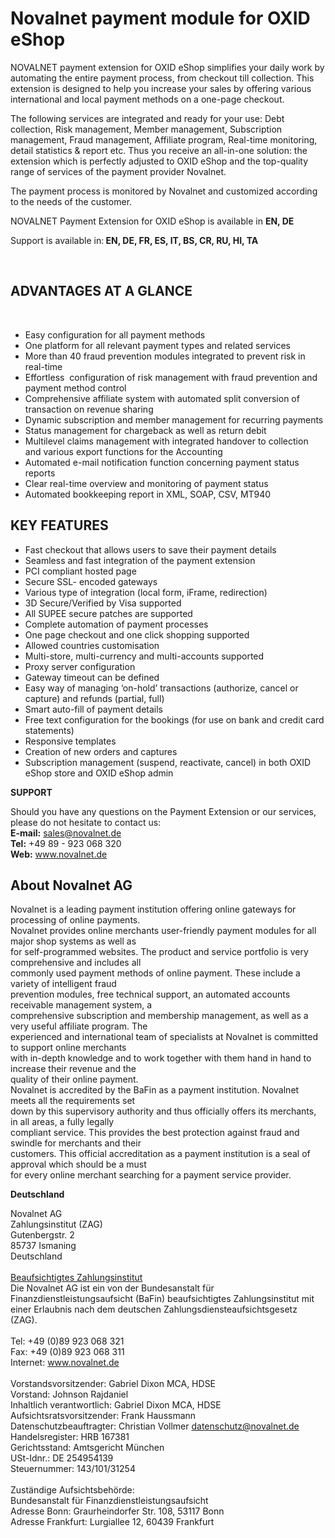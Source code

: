 		
<h1>Novalnet payment module for OXID eShop</h1>
<p>NOVALNET payment extension for OXID eShop simplifies your daily work by automating the entire payment process, from checkout till collection. This extension is designed to help you increase your sales by offering various international and local payment methods on a one-page checkout.                  </p>
<p>The following services are integrated and ready for your use: Debt collection, Risk management, Member management, Subscription management, Fraud management, Affiliate program, Real-time monitoring, detail statistics &amp; report etc. Thus you receive an all-in-one solution: the extension which is perfectly adjusted to OXID eShop and the top-quality range of services of the payment provider Novalnet.</p>
					<p>The payment process is monitored by Novalnet and customized according to the needs of the customer.</p>
					<p>NOVALNET Payment Extension for OXID eShop is available in <strong>EN, DE</strong></p>
					<p>Support is available in:<strong> EN, DE, FR, ES, IT, BS, CR, RU, HI, TA</strong></p>
<p>  </p>
<h2>ADVANTAGES AT A GLANCE</h2>
<p> </p>
					<ul>
						<li>Easy configuration for all payment methods</li>
						<li>One platform for all relevant payment types and related services</li>
						<li>More than 40 fraud prevention modules integrated to prevent risk in real-time</li>
						<li>Effortless  configuration of risk management with fraud prevention and payment method control</li>
						<li>Comprehensive affiliate system with automated split conversion of transaction on revenue sharing</li>
						<li>Dynamic subscription and member management for recurring payments</li>
						<li>Status management for chargeback as well as return debit</li>
						<li>Multilevel claims management with integrated handover to collection and various export functions for the Accounting</li>
						<li>Automated e-mail notification function concerning payment status reports</li>
						<li>Clear real-time overview and monitoring of payment status</li>
						<li>Automated bookkeeping report in XML, SOAP, CSV, MT940</li>
					</ul>
					<h2>KEY FEATURES</h2>
					<ul>
						<li>Fast checkout that allows users to save their payment details</li>
						<li>Seamless and fast integration of the payment extension</li>
						<li>PCI compliant hosted page</li>
						<li>Secure SSL- encoded gateways</li>
						<li>Various type of integration (local form, iFrame, redirection)</li>
						<li>3D Secure/Verified by Visa supported</li>
						<li>All SUPEE secure patches are supported</li>
						<li>Complete automation of payment processes</li>
						<li>One page checkout and one click shopping supported</li>
						<li>Allowed countries customisation</li>
						<li>Multi-store, multi-currency and multi-accounts supported</li>
						<li>Proxy server configuration</li>
						<li>Gateway timeout can be defined</li>
						<li>Easy way of managing ‘on-hold’ transactions (authorize, cancel or capture) and refunds (partial, full)</li>
						<li>Smart auto-fill of payment details</li>
						<li>Free text configuration for the bookings (for use on bank and credit card statements)</li>
						<li>Responsive templates</li>
						<li>Creation of new orders and captures</li>
						<li>Subscription management (suspend, reactivate, cancel) in both OXID eShop store and OXID eShop admin</li>
					</ul>
					<p></p>
					<p><strong>SUPPORT</strong></p>
Should you have any questions on the Payment Extension or our services, please do not hesitate to contact us:<br />
						<strong>E-mail:</strong> <a href="mailto:sales@novalnet.de%20" target="_blank">sales@novalnet.de </a><br />
						<strong>Tel:</strong> +49 89 - 923 068 320<br />
						<strong>Web:</strong> <a href="http://www.novalnet.de/">www.novalnet.de</a>

<h2>About Novalnet AG</h2>
<p>Novalnet is a leading payment institution offering online gateways for processing of online payments.<br />
	Novalnet provides online merchants user-friendly payment modules for all major shop systems as well as<br />
	for self-programmed websites. The product and service portfolio is very comprehensive and includes all<br />
	commonly used payment methods of online payment. These include a variety of intelligent fraud<br />
	prevention modules, free technical support, an automated accounts receivable management system, a<br />
	comprehensive subscription and membership management, as well as a very useful affiliate program. The<br />
	experienced and international team of specialists at Novalnet is committed to support online merchants<br />
	with in-depth knowledge and to work together with them hand in hand to increase their revenue and the<br />
	quality of their online payment. <br />
	Novalnet is accredited by the BaFin as a payment institution. Novalnet meets all the requirements set<br />
	down by this supervisory authority and thus officially offers its merchants, in all areas, a fully legally<br />
	compliant service. This provides the best protection against fraud and swindle for merchants and their<br />
	customers. This official accreditation as a payment institution is a seal of approval which should be a must<br />
	for every online merchant searching for a payment service provider.  </p>
<p><strong>Deutschland</strong></p>
<p>Novalnet AG<br />
	Zahlungsinstitut (ZAG)<br />
	Gutenbergstr. 2<br />
	85737 Ismaning<br />
	Deutschland<br />
	<br />
	<u>Beaufsichtigtes Zahlungsinstitut</u><br />
	Die Novalnet AG ist ein von der Bundesanstalt für Finanzdienstleistungsaufsicht (BaFin) beaufsichtigtes Zahlungsinstitut mit einer Erlaubnis nach dem deutschen Zahlungsdiensteaufsichtsgesetz (ZAG).<br />
	<br />
	Tel: +49 (0)89 923 068 321<br />
	Fax: +49 (0)89 923 068 311<br />
	Internet: <a href="http://www.novalnet.de">www.novalnet.de</a><br />
	<br />
	Vorstandsvorsitzender: Gabriel Dixon MCA, HDSE<br />
	Vorstand: Johnson Rajdaniel<br />
	Inhaltlich verantwortlich: Gabriel Dixon MCA, HDSE<br />
	Aufsichtsratsvorsitzender: Frank Haussmann<br />
	Datenschutzbeauftragter: Christian Vollmer <a href="mailto:datenschutz@novalnet.de">datenschutz@novalnet.de</a><br />
	Handelsregister: HRB 167381<br />
	Gerichtsstand: Amtsgericht München<br />
	USt-Idnr.: DE 254954139<br />
	Steuernummer: 143/101/31254<br />
	<br />
	Zuständige Aufsichtsbehörde:<br />
	Bundesanstalt für Finanzdienstleistungsaufsicht<br />
	Adresse Bonn: Graurheindorfer Str. 108, 53117 Bonn<br />
	Adresse Frankfurt: Lurgiallee 12, 60439 Frankfurt</p>
